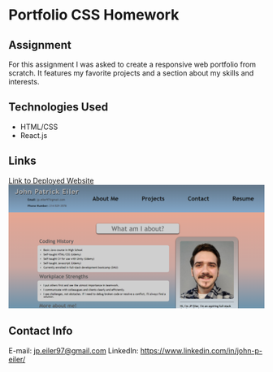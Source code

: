 # Portfolio CSS Homework

## Assignment
For this assignment I was asked to create a responsive web portfolio from scratch. It features my favorite projects and a section about my skills and interests.

## Technologies Used
- HTML/CSS
- React.js

## Links

[Link to Deployed Website](https://jpeiler97.github.io/portfolio-hw/)
![Deployed Website Screenshot](./public/assets/images/portfolio-screenshot-2.png?raw=true "Deployed Website Screenshot")

## Contact Info
E-mail: jp.eiler97@gmail.com
LinkedIn: https://www.linkedin.com/in/john-p-eiler/
